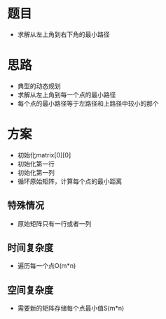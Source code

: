 # 题目
- 求解从左上角到右下角的最小路径

# 思路
- 典型的动态规划
- 求解从左上角到每一个点的最小路径
- 每个点的最小路径等于左路径和上路径中较小的那个

# 方案
- 初始化matrix[0][0]
- 初始化第一行
- 初始化第一列
- 循环原始矩阵，计算每个点的最小距离

## 特殊情况
- 原始矩阵只有一行或者一列

## 时间复杂度
- 遍历每一个点O(m*n)
## 空间复杂度
- 需要新的矩阵存储每个点最小值S(m*n)